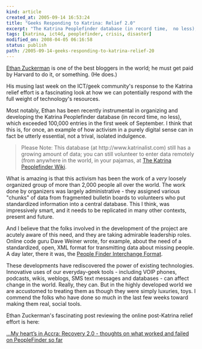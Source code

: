 ```yaml
---
kind: article
created_at: 2005-09-14 16:53:24
title: "Geeks Responding to Katrina: Relief 2.0"
excerpt: "The Katrina Peoplefinder database (in record time,  no less), which exceeded 100,000 entries in the first week of September"
tags: [katrina, ict4d, peoplefinder, crisis, disaster]
modified_on: 2008-04-05 06:16:58
status: publish 
path: /2005-09-14-geeks-responding-to-katrina-relief-20
---
```


<a href="http://www.ethanzuckerman.com/blog/">Ethan Zuckerman</a> is one of the best bloggers in the world; he must get paid by Harvard to do it, or something. (He does.)

His musing last week on the ICT/geek community's response to the Katrina relief effort is a fascinating look at how we can potentially respond with the full weight of technology's resources. 

Most notably, Ethan has been recently instrumental in organizing and developing the Katrina Peoplefinder database (in record time,  no less), which exceeded 100,000 entries in the first week of September. I think that this is, for once, an example of how activism in a purely digital sense can in fact be utterly essential, not a trival, isolated indulgence. 

<blockquote>Please Note:  This database (at http://www.katrinalist.com)  still has a growing amount of  data; you can still volunteer to enter data remotely (from anywhere in the world, in your pajamas, at  <a href="http://katrinahelp.info/wiki/index.php/Katrina_PeopleFinder_Project">The Katrina Peoplefinder Wiki</a>.     </blockquote>

What is amazing is that this activism has been the work of a <em>very</em> loosely organized group of more than 2,000 people all over the world. The work done by organizers was largely administrative - they assigned various "chunks" of data from fragmented bulletin boards to volunteers who put standardized information into a central database. This I think, was impressively smart, and it needs to be replicated in many other contexts, present and future.

And I believe that the folks involved in the development of the project are acutely aware of this need, and they are taking admirable leadership roles. Online code guru Dave Weiner wrote, for example, about the need of a standardized, open, XML format for transmitting data about missing people.  A day later, there it was, the <a href="http://zesty.ca/pfif/pfif-draft.html">People Finder Interchange Format</a>. 

These developments have rediscovered the power of existing technologies. Innovative uses of our everyday-geek tools - including VOIP phones, podcasts, wikis, weblogs, SMS text messages and databases - can affect change in the world. Really, they can. But in the highly developed world we are accustomed to treating them as though they were simply luxuries, toys. I commend the folks who have done so much in the last few weeks toward making them real, social tools. 

Ethan Zuckerman's fascinating post reviewing the online post-Katrina relief effort is here:

<a title="&#8230;My heart&rsquo;s in Accra: Recovery 2.0 - thoughts on what worked and failed on PeopleFinder so far" href="http://www.ethanzuckerman.com/blog/?p=170">&#8230;My heart&rsquo;s in Accra: Recovery 2.0 - thoughts on what worked and failed on PeopleFinder so far</a>